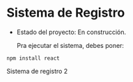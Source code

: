 <h1> Sistema de Registro</h1>

- Estado del proyecto: En construcción.

  Pra ejecutar el sistema, debes poner:

```npm install react```

Sistema de registro 2
